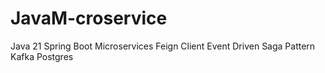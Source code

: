 # JavaM-croservice


Java 21
Spring Boot
Microservices
Feign Client
Event Driven
Saga Pattern
Kafka
Postgres
